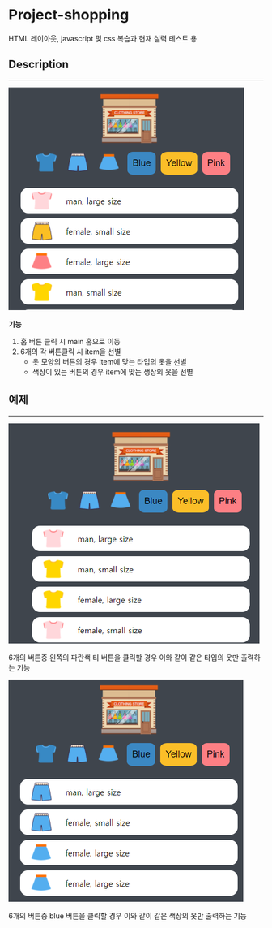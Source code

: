 # **Project-shopping** 
HTML 레이아웃, javascript 및 css 복습과 현재 실력 테스트 용

## **Description**
___
![shopping-home](./README/shopping-home.png)

**기능**
 
 1. 홈 버튼 클릭 시 main 홈으로 이동
 2. 6개의 각 버튼클릭 시 item을 선별
    - 옷 모양의 버튼의 경우 item에 맞는 타입의 옷을 선별
    - 색상이 있는 버튼의 경우 item에 맞는 생상의 옷을 선별

## 예제
___
![button-T](./README/shopping-type-t.png)

6개의 버튼중 왼쪽의 파란색 티 버튼을 클릭할 경우 이와 같이 같은 타입의 옷만 출력하는 기능


![button-blude](./README/shopping-type-blue.png)

6개의 버튼중 blue 버튼을 클릭할 경우 이와 같이 같은 색상의 옷만 출력하는 기능